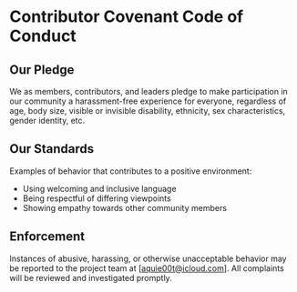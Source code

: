 # Contributor Covenant Code of Conduct

## Our Pledge

We as members, contributors, and leaders pledge to make participation in our community a harassment-free experience for everyone, regardless of age, body size, visible or invisible disability, ethnicity, sex characteristics, gender identity, etc.

## Our Standards

Examples of behavior that contributes to a positive environment:

- Using welcoming and inclusive language
- Being respectful of differing viewpoints
- Showing empathy towards other community members

## Enforcement

Instances of abusive, harassing, or otherwise unacceptable behavior may be reported to the project team at [aquie00t@icloud.com]. All complaints will be reviewed and investigated promptly.
